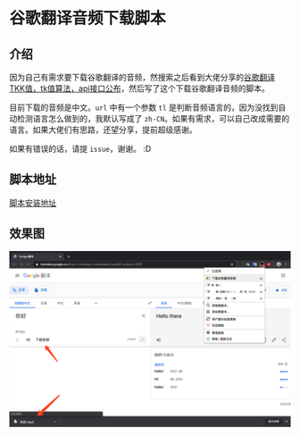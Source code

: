 # 谷歌翻译音频下载脚本

## 介绍

因为自己有需求要下载谷歌翻译的音频，然搜索之后看到大佬分享的[谷歌翻译 TKK值，tk值算法，api接口公布](https://www.52pojie.cn/thread-707169-1-1.html)，然后写了这个下载谷歌翻译音频的脚本。

目前下载的音频是中文。`url` 中有一个参数 `tl` 是判断音频语言的，因为没找到自动检测语言怎么做到的，我默认写成了 `zh-CN`。如果有需求，可以自己改成需要的语言。如果大佬们有思路，还望分享，提前超级感谢。

如果有错误的话，请提 `issue`，谢谢。 :D

## 脚本地址
[脚本安装地址](https://greasyfork.org/zh-CN/scripts/394133-%E4%B8%8B%E8%BD%BD%E8%B0%B7%E6%AD%8C%E7%BF%BB%E8%AF%91%E9%9F%B3%E9%A2%91)

## 效果图
![下载音频截图](./img/download.png)
